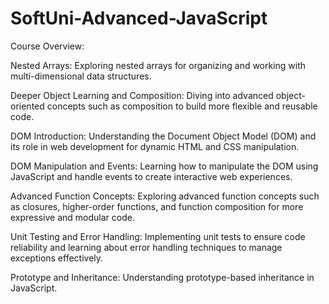 # SoftUni-Advanced-JavaScript

Course Overview:

Nested Arrays: Exploring nested arrays for organizing and working with multi-dimensional data structures.

Deeper Object Learning and Composition: Diving into advanced object-oriented concepts such as composition to build more flexible and reusable code.

DOM Introduction: Understanding the Document Object Model (DOM) and its role in web development for dynamic HTML and CSS manipulation.

DOM Manipulation and Events: Learning how to manipulate the DOM using JavaScript and handle events to create interactive web experiences.

Advanced Function Concepts: Exploring advanced function concepts such as closures, higher-order functions, and function composition for more expressive and modular code.

Unit Testing and Error Handling: Implementing unit tests to ensure code reliability and learning about error handling techniques to manage exceptions effectively.

Prototype and Inheritance: Understanding prototype-based inheritance in JavaScript.
